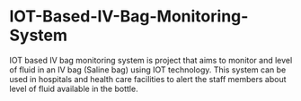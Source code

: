 # IOT-Based-IV-Bag-Monitoring-System
IOT based IV bag monitoring system is project that aims to monitor and level of fluid in an IV bag (Saline bag) using IOT technology. This system can be used in hospitals and health care facilities to alert the staff members about level of fluid available in the bottle. 
